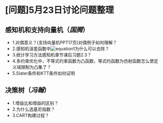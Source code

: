 # [问题]5月23日讨论问题整理
## 感知机和支持向量机（_国腾_）
* 1.对偶意义？(支持向量机PPT17页)对偶例子如何理解？
* 2.感知机误差函数中![equation1](http://latex.codecogs.com/svg.latex?\frac1{\\|w\\|})为什么可以去除？
* 3.统计学习方法感知机章节课后习题2.3？
* 4.多约束优化中，不等式约束函数为凸函数，等式约函数为仿射函数怎么使定义域限制为凸集了？
* 5.Slater条件和KTT条件如何证明
## 决策树（_冯翰_）
* 1.增益比和增益的区别？
* 2.为什么选基尼指数？
* 3.CART构建过程？
